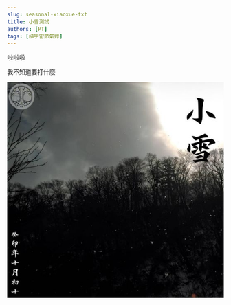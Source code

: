 ```yaml
---
slug: seasonal-xiaoxue-txt
title: 小雪測試
authors: [PT]
tags: [植宇宙節氣錄]
---
```


啦啦啦

<!-- truncate -->

我不知道要打什麼

![小雪](./asset/2023-11-22.jpg)



